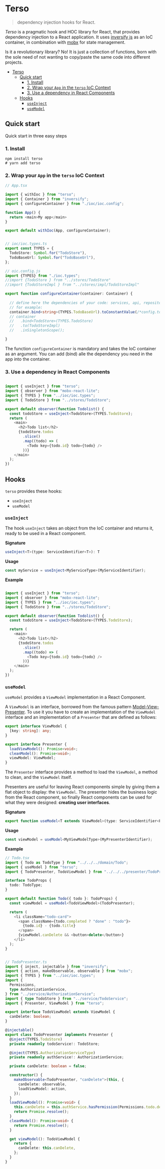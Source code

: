 # Terso

> dependency injection hooks for React.

*Terso* is a pragmatic hook and HOC library for React, that provides dependency injection to a React application. 
It uses [inversify js](https://inversify.io/) as an IoC container, in combination with [mobx](https://mobx.js.org/) for state management.

Is it a revolutionary library? No! It is just a collection of functions, born with the sole need of not wanting to copy/paste the same code into different projects.

- [Terso](#terso)
  - [Quick start](#quick-start)
    - [1. Install](#1-install)
    - [2. Wrap your `App` in the `terso` IoC Context](#2-wrap-your-app-in-the-terso-ioc-context)
    - [3. Use a dependency in React Components](#3-use-a-dependency-in-react-components)
  - [Hooks](#hooks)
    - [`useInject`](#useinject)
    - [`useModel`](#usemodel)

## Quick start 

Quick start in three easy steps

### 1. Install

```
npm install terso
# yarn add terso
```

### 2. Wrap your `App` in the `terso` IoC Context


```Typescript 
// App.tsx

import { withIoc } from "terso";
import { Container } from "inversify";
import { configureContainer } from "./ioc/ioc.config";

function App() {
  return <main>My app</main>
}

export default withIoc(App, configureContainer);


// ioc/ioc.types.ts
export const TYPES = {
  TodoStore: Symbol.for("TodoStore"),
  TodoBaseUrl: Symbol.for("TodoBaseUrl"),
};

// oic.config.js
import {TYPES} from "./ioc.types";
//import {TodoStore } from "../stores/TodoStore"
//import {TodoStoreImpl } from "../stores/impl/TodoStoreImpl"

export function configureContainer(container: Container) {
  
  // define here the dependencies of your code: services, api, repositories, configurattions
  // for example: 
  container.bind<string>(TYPES.TodoBaseUrl).toConstantValue(/*config.todoBaseUrl*/ "some url");
  // container
  //   .bind<TodoStore>(TYPES.TodoStore)
  //   .to(TodoStoreImpl)
  //   .inSingletonScope();

}
```

The function `configureContainer` is mandatory and takes the IoC container as an argument. You can add (bind) alle the dependency you need in the app into the container.

### 3. Use a dependency in React Components

```Typescript

import { useInject } from "terso";
import { observer } from "mobx-react-lite";
import { TYPES } from "../ioc/ioc.types";
import { TodoStore } from "../stores/TodoStore";

export default observer(function Todolist() {
  const todoStore = useInject<TodoStore>(TYPES.TodoStore);
  return (
    <main>
      <h2>Todo list</h2>
      {todoStore.todos
        .slice()
        .map((todo) => (
          <Todo key={todo.id} todo={todo} />
        ))}
    </main>
  );
})

```

## Hooks

`terso` provides these hooks: 

* `useInject` 
* `useModel` 

### `useInject` 


The hook `useInject` takes an object from the IoC container and returns it, ready to be used in a React component.


**Signature**

```typescript
useInject<T>(type: ServiceIdentifier<T>): T
```

**Usage** 

```typescript
const myService = useInject<MyServiceType>(MyServiceIdentifier);
```

**Example**

```typescript

import { useInject } from "terso";
import { observer } from "mobx-react-lite";
import { TYPES } from "../ioc/ioc.types";
import { TodoStore } from "../stores/TodoStore";

export default observer(function Todolist() {
  const todoStore = useInject<TodoStore>(TYPES.TodoStore);

  return (
    <main>
      <h2>Todo list</h2>
      {todoStore.todos
        .slice()
        .map((todo) => (
          <Todo key={todo.id} todo={todo} />
        ))}
    </main>
  );
})

```

### `useModel` 

`useModel` provides a `ViewModel` implementation in a React Component. 

A `ViewModel` is an interface, borrowed from the famous pattern [Model-View-Presenter](https://en.wikipedia.org/wiki/Model%E2%80%93view%E2%80%93presenter). To use it you have to create an implementation of the `ViewModel` interface and an implementation of a `Presenter` that are defined as follows: 

```typescript
export interface ViewModel {
  [key: string]: any;
}

export interface Presenter {
  loadViewModel(): Promise<void>;
  cleanModel(): Promise<void>;
  viewModel: ViewModel;
}
```

The `Presenter` interface provides a method to load the `ViewModel`, a method to clean, and the `ViewModel` itself. 

Presenters are useful for leaving React components simple by giving them a flat object to display: the `ViewModel`. The presenter hides the business logic from the React component, so finally React components can be used for what they were designed: **creating user interfaces**.

**Signature**

```typescript
export function useModel<T extends ViewModel>(type: ServiceIdentifier<Presenter>): T 
```

**Usage** 

```typescript
const viewModel = useModel<MyViewModelType>(MyPresenterIdentifier);
```

**Example**

```typescript
// Todo.tsx
import { Todo as TodoType } from "../../../domain/Todo";
import { useModel } from "terso";
import { TodoPresenter, TodoViewModel } from "../../../presenter/TodoPresenter";

interface TodoProps {
  todo: TodoType;
}

export default function Todo({ todo }: TodoProps) {
  const viewModel = useModel<TodoViewModel>(TodoPresenter);

  return (
    <li className="todo-card">
      <span className={todo.completed ? "done" : "todo"}>
        {todo.id} - {todo.title}
      </span>
      {viewModel.canDelete && <button>delete</button>}
    </li>
  );
}


// TodoPresenter.ts
import { inject, injectable } from "inversify";
import { action, makeObservable, observable } from "mobx";
import { TYPES } from "../ioc/ioc.types";
import {
  Permissions,
  type AuthorizationService,
} from "../service/AuthorizationService";
import { type TodoStore } from "../service/TodoService";
import { Presenter, ViewModel } from "terso";

export interface TodoViewModel extends ViewModel {
  canDelete: boolean;
}

@injectable()
export class TodoPresenter implements Presenter {
  @inject(TYPES.TodoStore)
  private readonly todoService!: TodoStore;

  @inject(TYPES.AuthorizationServiceType)
  private readonly authService!: AuthorizationService;

  private canDelete: boolean = false;

  constructor() {
    makeObservable<TodoPresenter, "canDelete">(this, {
      canDelete: observable,
      loadViewModel: action,
    });
  }
  loadViewModel(): Promise<void> {
    this.canDelete = this.authService.hasPermission(Permissions.todo.delete);
    return Promise.resolve();
  }
  cleanModel(): Promise<void> {
    return Promise.resolve();
  }

  get viewModel(): TodoViewModel {
    return {
      canDelete: this.canDelete,
    };
  }
}
```


